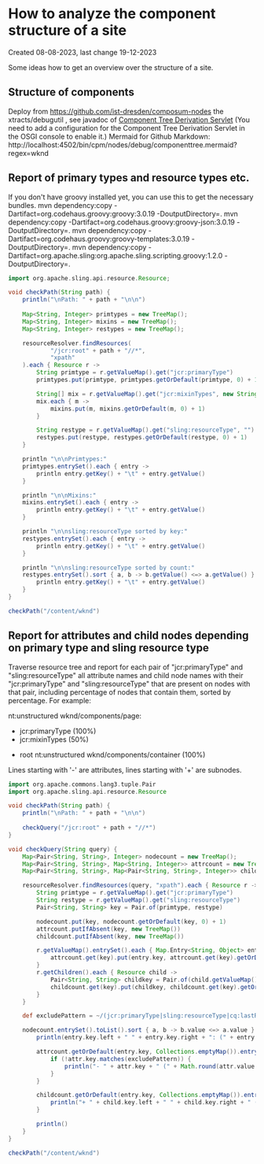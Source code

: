 # How to analyze the component structure of a site

Created 08-08-2023, last change 19-12-2023

Some ideas how to get an overview over the structure of a site.

## Structure of components

Deploy from https://github.com/ist-dresden/composum-nodes the xtracts/debugutil , see
javadoc
of [Component Tree Derivation Servlet](https://github.com/ist-dresden/composum-nodes/blob/develop/xtracts/debugutil/src/main/java/com/composum/nodes/debugutil/ComponentDerivationTreeServlet.java)
(You need to add a configuration for the Component Tree Derivation Servlet in the OSGI console to enable it.)
Mermaid for Github Markdown: http://localhost:4502/bin/cpm/nodes/debug/componenttree.mermaid?regex=wknd

## Report of primary types and resource types etc.

If you don't have groovy installed yet, you can use this to get the necessary bundles.
mvn dependency:copy -Dartifact=org.codehaus.groovy:groovy:3.0.19 -DoutputDirectory=.
mvn dependency:copy -Dartifact=org.codehaus.groovy:groovy-json:3.0.19 -DoutputDirectory=.
mvn dependency:copy -Dartifact=org.codehaus.groovy:groovy-templates:3.0.19 -DoutputDirectory=.
mvn dependency:copy -Dartifact=org.apache.sling:org.apache.sling.scripting.groovy:1.2.0 -DoutputDirectory=.

```groovy
import org.apache.sling.api.resource.Resource;

void checkPath(String path) {
    println("\nPath: " + path + "\n\n")
    
    Map<String, Integer> primtypes = new TreeMap();
    Map<String, Integer> mixins = new TreeMap();
    Map<String, Integer> restypes = new TreeMap();

    resourceResolver.findResources(
            "/jcr:root" + path + "//*",
            "xpath"
    ).each { Resource r ->
        String primtype = r.getValueMap().get("jcr:primaryType")
        primtypes.put(primtype, primtypes.getOrDefault(primtype, 0) + 1)

        String[] mix = r.getValueMap().get("jcr:mixinTypes", new String[0])
        mix.each { m ->
            mixins.put(m, mixins.getOrDefault(m, 0) + 1)
        }

        String restype = r.getValueMap().get("sling:resourceType", "")
        restypes.put(restype, restypes.getOrDefault(restype, 0) + 1)
    }

    println "\n\nPrimtypes:"
    primtypes.entrySet().each { entry ->
        println entry.getKey() + "\t" + entry.getValue()
    }

    println "\n\nMixins:"
    mixins.entrySet().each { entry ->
        println entry.getKey() + "\t" + entry.getValue()
    }

    println "\n\nsling:resourceType sorted by key:"
    restypes.entrySet().each { entry ->
        println entry.getKey() + "\t" + entry.getValue()
    }

    println "\n\nsling:resourceType sorted by count:"
    restypes.entrySet().sort { a, b -> b.getValue() <=> a.getValue() }.each { entry ->
        println entry.getKey() + "\t" + entry.getValue()
    }
}

checkPath("/content/wknd")
```

## Report for attributes and child nodes depending on primary type and sling resource type

Traverse resource tree and report for each pair of "jcr:primaryType" and "sling:resourceType" all attribute names
and child node names with their "jcr:primaryType" and "sling:resourceType" that are present on nodes with that pair,
including percentage of nodes that contain them, sorted by percentage. For example:

nt:unstructured wknd/components/page:

- jcr:primaryType (100%)
- jcr:mixinTypes (50%)

+ root nt:unstructured wknd/components/container (100%)

Lines starting with '-' are attributes, lines starting with '+' are subnodes.

```groovy
import org.apache.commons.lang3.tuple.Pair
import org.apache.sling.api.resource.Resource

void checkPath(String path) {
    println("\nPath: " + path + "\n\n")
    
    checkQuery("/jcr:root" + path + "//*")
}

void checkQuery(String query) {
    Map<Pair<String, String>, Integer> nodecount = new TreeMap();
    Map<Pair<String, String>, Map<String, Integer>> attrcount = new TreeMap();
    Map<Pair<String, String>, Map<Pair<String, String>, Integer>> childcount = new TreeMap();

    resourceResolver.findResources(query, "xpath").each { Resource r ->
        String primtype = r.getValueMap().get("jcr:primaryType")
        String restype = r.getValueMap().get("sling:resourceType")
        Pair<String, String> key = Pair.of(primtype, restype)

        nodecount.put(key, nodecount.getOrDefault(key, 0) + 1)
        attrcount.putIfAbsent(key, new TreeMap())
        childcount.putIfAbsent(key, new TreeMap())

        r.getValueMap().entrySet().each { Map.Entry<String, Object> entry ->
            attrcount.get(key).put(entry.key, attrcount.get(key).getOrDefault(entry.key, 0) + 1)
        }
        r.getChildren().each { Resource child ->
            Pair<String, String> childkey = Pair.of(child.getValueMap().get("jcr:primaryType"), child.getValueMap().get("sling:resourceType"))
            childcount.get(key).put(childkey, childcount.get(key).getOrDefault(childkey, 0) + 1)
        }
    }

    def excludePattern = ~/(jcr:primaryType|sling:resourceType|cq:lastRolledout(By)?|jcr:lastModified(By)?|jcr:created(By)?)/

    nodecount.entrySet().toList().sort { a, b -> b.value <=> a.value }.each { Map.Entry<Pair<String, String>, Integer> entry ->
        println(entry.key.left + " " + entry.key.right + ": (" + entry.value + " times)")

        attrcount.getOrDefault(entry.key, Collections.emptyMap()).entrySet().toList().sort { a, b -> b.value <=> a.value }.each { Map.Entry<String, Integer> attr ->
            if (!attr.key.matches(excludePattern)) {
                println("- " + attr.key + " (" + Math.round(attr.value * 100.0 / entry.value) + "%)")
            }
        }

        childcount.getOrDefault(entry.key, Collections.emptyMap()).entrySet().toList().sort { a, b -> b.value <=> a.value }.each { Map.Entry<Pair<String, String>, Integer> child ->
            println("+ " + child.key.left + " " + child.key.right + " (" + Math.round(child.value * 100.0 / entry.value) + "%)")
        }

        println()
    }
}

checkPath("/content/wknd")
```
